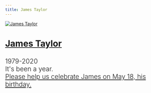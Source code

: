 ```yaml
---
title: James Taylor
---
```


<div class="col-1"></div>
<div class="col-5" style="max-width: 26rem;">

[![James Taylor](./jxtx/james.jpg)](/jxtx/)

</div>

<div class="col-6">

<h1 class="display-4">

[James Taylor](/jxtx/)

</h1>

<div class="display-5" style="font-size: 150%; font-weight: 300">

1979-2020  
It's been a year.  
[Please help us celebrate James on May 18, his birthday.](/jxtx/)  

</div>
</div>
